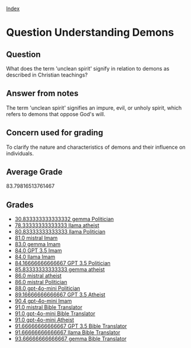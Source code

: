 
[Index](../../index.md)
# Question Understanding Demons
## Question
What does the term 'unclean spirit' signify in relation to demons as described in Christian teachings?

## Answer from notes
The term 'unclean spirit' signifies an impure, evil, or unholy spirit, which refers to demons that oppose God's will.

## Concern used for grading
To clarify the nature and characteristics of demons and their influence on individuals.

## Average Grade
83.79816513761467

## Grades
 * [30.833333333333332 gemma Politician](../answers/gemma_Politician/Understanding_Demons.md)
 * [78.33333333333333 llama atheist](../answers/llama_atheist/Understanding_Demons.md)
 * [80.83333333333333 llama Politician](../answers/llama_Politician/Understanding_Demons.md)
 * [81.0 mistral Imam](../answers/mistral_Imam/Understanding_Demons.md)
 * [83.0 gemma Imam](../answers/gemma_Imam/Understanding_Demons.md)
 * [84.0 GPT 3.5 Imam](../answers/GPT_3.5_Imam/Understanding_Demons.md)
 * [84.0 llama Imam](../answers/llama_Imam/Understanding_Demons.md)
 * [84.16666666666667 GPT 3.5 Politician](../answers/GPT_3.5_Politician/Understanding_Demons.md)
 * [85.83333333333333 gemma atheist](../answers/gemma_atheist/Understanding_Demons.md)
 * [86.0 mistral atheist](../answers/mistral_atheist/Understanding_Demons.md)
 * [86.0 mistral Politician](../answers/mistral_Politician/Understanding_Demons.md)
 * [88.0 gpt-4o-mini Politician](../answers/gpt-4o-mini_Politician/Understanding_Demons.md)
 * [89.16666666666667 GPT 3.5 Atheist](../answers/GPT_3.5_Atheist/Understanding_Demons.md)
 * [90.4 gpt-4o-mini Imam](../answers/gpt-4o-mini_Imam/Understanding_Demons.md)
 * [91.0 mistral Bible Translator](../answers/mistral_Bible_Translator/Understanding_Demons.md)
 * [91.0 gpt-4o-mini Bible Translator](../answers/gpt-4o-mini_Bible_Translator/Understanding_Demons.md)
 * [91.0 gpt-4o-mini Atheist](../answers/gpt-4o-mini_Atheist/Understanding_Demons.md)
 * [91.66666666666667 GPT 3.5 Bible Translator](../answers/GPT_3.5_Bible_Translator/Understanding_Demons.md)
 * [91.66666666666667 llama Bible Translator](../answers/llama_Bible_Translator/Understanding_Demons.md)
 * [93.66666666666667 gemma Bible Translator](../answers/gemma_Bible_Translator/Understanding_Demons.md)
